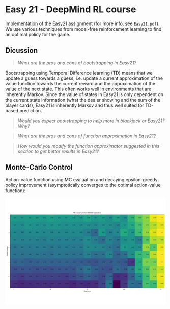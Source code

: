 # Easy 21 - DeepMind RL course

Implementation of the Easy21 assignment (for more info, see `Easy21.pdf`). We use various techniques from model-free reinforcement learning to find an optimal policy for the game.

## Dicussion

> _What are the pros and cons of bootstrapping in Easy21?_

Bootstrapping using Temporal Difference learning (TD) means that we update a guess towards a guess, i.e. update a current approximation of the value function towards the current reward and the approximation of the value of the next state. This often works well in environments that are inherently Markov. Since the value of states in Easy21 is only dependent on the current state information (what the dealer showing and the sum of the player cards), Easy21 is inherently Markov and thus well suited for TD-based prediction.

> _Would you expect bootstrapping to help more in blackjack or Easy21?  Why?_

> _What are the pros and cons of function approximation in Easy21?_

> _How would you modify the function approximator suggested in this section to get better results in Easy21?_




## Monte-Carlo Control

Action-value function using MC evaluation and decaying epsilon-greedy policy improvement (asymptotically converges to the optimal action-value function):

![monte-carlo](img/mc-500000.png)